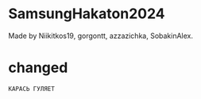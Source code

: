 # SamsungHakaton2024
Made by Niikitkos19, gorgontt, azzazichka, SobakinAlex.
# changed
    КАРАСЬ ГУЛЯЕТ